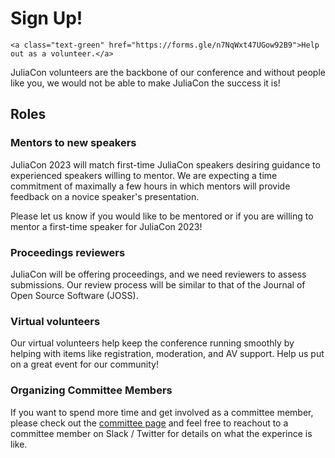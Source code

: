 # Sign Up!

~~~
<a class="text-green" href="https://forms.gle/n7NqWxt47UGow92B9">Help out as a volunteer.</a>
~~~

JuliaCon volunteers are the backbone of our conference and without people like you, we would not be able to make JuliaCon the success it is!

## Roles

### Mentors to new speakers

JuliaCon 2023 will match first-time JuliaCon speakers desiring guidance to experienced speakers willing to mentor.
We are expecting a time commitment of maximally a few hours in which mentors will provide feedback on a novice speaker's presentation.

Please let us know if you would like to be mentored or if you are willing to mentor a first-time speaker for JuliaCon 2023!

### Proceedings reviewers

JuliaCon will be offering proceedings, and we need reviewers to assess submissions.
Our review process will be similar to that of the Journal of Open Source Software (JOSS).

### Virtual volunteers

Our virtual volunteers help keep the conference running smoothly by helping with items like registration, moderation, and AV support. Help us put on a great event for our community!

### Organizing Committee Members

If you want to spend more time and get involved as a committee member, please check out the [committee page](/2023/committee/) and feel free to reachout to a committee member on Slack / Twitter for details on what the experince is like.
